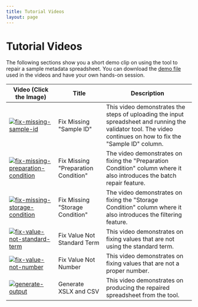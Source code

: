 ```yaml
---
title: Tutorial Videos
layout: page
---
```


# Tutorial Videos

The following sections show you a short demo clip on using the tool to repair a sample metadata spreadsheet. You can download the [demo file](https://drive.google.com/drive/folders/1kJAvgbEmmep3UKA9KFGg3915_FnMk8vg?usp=sharing) used in the videos and have your own hands-on session.

| Video (Click the Image) | Title| Description |
| ---------- | ----- | ------ |
| [![fix-missing-sample-id](https://img.youtube.com/vi/LnaEkNhoQdc/0.jpg)](https://www.youtube.com/watch?v=LnaEkNhoQdc) | Fix Missing "Sample ID" | This video demonstrates the steps of uploading the input spreadsheet and running the validator tool. The video continues on how to fix the "Sample ID" column. |
| [![fix-missing-preparation-condition](https://img.youtube.com/vi/2DR7Xa7MU7E/0.jpg)](https://www.youtube.com/watch?v=2DR7Xa7MU7E) | Fix Missing "Preparation Condition" | The video demonstrates on fixing the "Preparation Condition" column where it also introduces the batch repair feature. |
| [![fix-missing-storage-condition](https://img.youtube.com/vi/w-QcJakfBA0/0.jpg)](https://www.youtube.com/watch?v=w-QcJakfBA0) | Fix Missing "Storage Condition" | The video demonstrates on fixing the "Storage Condition" column where it also introduces the filtering feature. |
| [![fix-value-not-standard-term](https://img.youtube.com/vi/8QSKmvf-NKA/0.jpg)](https://www.youtube.com/watch?v=8QSKmvf-NKA) | Fix Value Not Standard Term | This video demonstrates on fixing values that are not using the standard term. |
| [![fix-value-not-number](https://img.youtube.com/vi/LeMY5cW5IwU/0.jpg)](https://www.youtube.com/watch?v=LeMY5cW5IwU) | Fix Value Not Number| This video demonstrates on fixing values that are not a proper number. |
| [![generate-output](https://img.youtube.com/vi/Tx53MoQSWXw/0.jpg)](https://www.youtube.com/watch?v=Tx53MoQSWXw) | Generate XSLX and CSV | This video demonstrates on producing the repaired spreadsheet from the tool. |

